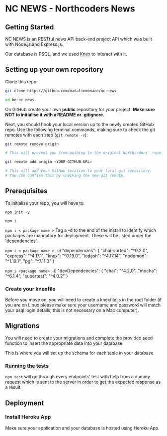 # NC NEWS - Northcoders News

## Getting Started

NC NEWS is an RESTful news API back-end project API which was built with Node.js and Express.js.

Our database is PSQL, and we used [Knex](https://knexjs.org) to interact with it.

## Setting up your own repository

Clone this repo:

```bash
git clone https://github.com/madalinmonaco/nc-news

cd be-nc-news
```

On GitHub create your own **public** repository for your project. **Make sure NOT to initialise it with a README or .gitignore.**

Next, you should hook your local version up to the newly created GitHub repo. Use the following terminal commands, making sure to check the git remotes with each step (`git remote -v`):

```bash
git remote remove origin

# This will prevent you from pushing to the original Northcoders' repo.
```

```bash
git remote add origin <YOUR-GITHUB-URL>

# This will add your GitHub location to your local git repository.
# You can confirm this by checking the new git remote.
```

## Prerequisites

To initialise your repo, you will have to:

`npm init -y`

`npm i`

`npm i < package name >`
Tag a -d to the end of the install to identify which packages are mandatory for deployment. These will be listed under the 'dependencies'.

`npm i < package name > -d`
"dependencies": {
    "chai-sorted": "^0.2.0",
    "express": "^4.17.1",
    "knex": "^0.19.0",
    "lodash": "^4.17.14",
    "nodemon": "^1.19.1",
    "pg": "^7.11.0"
  }

`npm i <package name> -D`
"devDependencies": {
    "chai": "^4.2.0",
    "mocha": "^6.1.4",
    "supertest": "^4.0.2"
  }

### Create your knexfile

Before you move on, you will need to create a knexfile.js in the root folder (if you are on Linux please make sure your username and password will match your psql login details; this is not necessary on a Mac computer).

## Migrations

You will need to create your migrations and complete the provided seed function to insert the appropriate data into your database.

This is where you will set up the schema for each table in your database.

### Running the tests

`npm test` will go through every endpoints' test with help from a dummy request which is sent to the server in order to get the   expected response as a result.

## Deployment

### Install Heroku App

Make sure your application and your database is hosted using Heroku App.